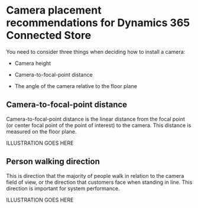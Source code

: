 

# Camera placement recommendations for Dynamics 365 Connected Store

You need to consider three things when deciding how to install a camera:

- Camera height

- Camera-to-focal-point distance 

- The angle of the camera relative to the floor plane

## Camera-to-focal-point distance

Camera-to-focal-point distance is the linear distance from the focal point (or center focal point of the point of interest) to the 
camera. This distance is measured on the floor plane.

ILLUSTRATION GOES HERE
 
## Person walking direction
 
This is direction that the majority of people walk in relation to the camera field of view, or the direction that customers face when 
standing in line. This direction is important for system performance. 

ILLUSTRATION GOES HERE

